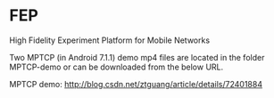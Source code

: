 # FEP
High Fidelity Experiment Platform for Mobile Networks

Two MPTCP (in Android 7.1.1) demo mp4 files are located in the folder MPTCP-demo or can be downloaded from the below URL.

MPTCP demo: http://blog.csdn.net/ztguang/article/details/72401884
